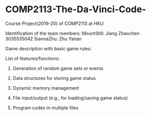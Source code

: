 # COMP2113-The-Da-Vinci-Code-
Course Project(2019-20) of COMP2113 at HKU

Identification of the team members:
  MountStill: Jiang Zhaochen 3035535042
  SiannaZhu: Zhu Yanan

Game description with basic game rules:

List of features/functions:
1. Generation of random game sets or events

2. Data structures for storing game status

3. Dynamic memory management

4. File input/output (e.g., for loading/saving game status)

5. Program codes in multiple files
